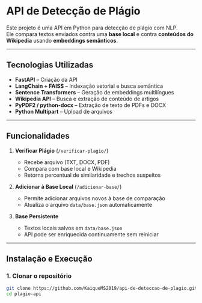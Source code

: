 # API de Detecção de Plágio 

Este projeto é uma API em Python para detecção de plágio com NLP.  
Ele compara textos enviados contra uma **base local** e contra **conteúdos do Wikipedia** usando **embeddings semânticos**.

---

## **Tecnologias Utilizadas**

- **FastAPI** – Criação da API
- **LangChain + FAISS** – Indexação vetorial e busca semântica
- **Sentence Transformers** – Geração de embeddings multilíngues
- **Wikipedia API** – Busca e extração de conteúdo de artigos
- **PyPDF2 / python-docx** – Extração de texto de PDFs e DOCX
- **Python Multipart** – Upload de arquivos

---

## **Funcionalidades**

1. **Verificar Plágio** (`/verificar-plagio/`)
   - Recebe arquivo (TXT, DOCX, PDF)
   - Compara com base local e Wikipedia
   - Retorna percentual de similaridade e trechos suspeitos

2. **Adicionar à Base Local** (`/adicionar-base/`)
   - Permite adicionar arquivos novos à base de comparação
   - Atualiza o arquivo `data/base.json` automaticamente

3. **Base Persistente**
   - Textos locais salvos em `data/base.json`
   - API pode ser enriquecida continuamente sem reiniciar

---

## **Instalação e Execução**

### **1. Clonar o repositório**
```bash
git clone https://github.com/KaiqueMS2019/api-de-deteccao-de-plagio.git
cd plagio-api
